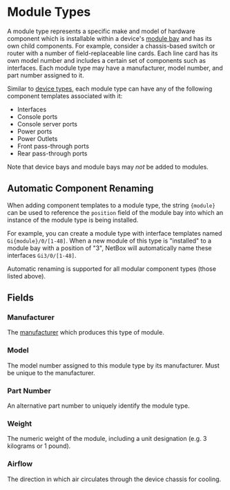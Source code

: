# Module Types

A module type represents a specific make and model of hardware component which is installable within a device's [module bay](./modulebay.md) and has its own child components. For example, consider a chassis-based switch or router with a number of field-replaceable line cards. Each line card has its own model number and includes a certain set of components such as interfaces. Each module type may have a manufacturer, model number, and part number assigned to it.

Similar to [device types](./devicetype.md), each module type can have any of the following component templates associated with it:

* Interfaces
* Console ports
* Console server ports
* Power ports
* Power Outlets
* Front pass-through ports
* Rear pass-through ports

Note that device bays and module bays may _not_ be added to modules.

## Automatic Component Renaming

When adding component templates to a module type, the string `{module}` can be used to reference the `position` field of the module bay into which an instance of the module type is being installed.

For example, you can create a module type with interface templates named `Gi{module}/0/[1-48]`. When a new module of this type is "installed" to a module bay with a position of "3", NetBox will automatically name these interfaces `Gi3/0/[1-48]`.

Automatic renaming is supported for all modular component types (those listed above).

## Fields

### Manufacturer

The [manufacturer](./manufacturer.md) which produces this type of module.

### Model

The model number assigned to this module type by its manufacturer. Must be unique to the manufacturer.

### Part Number

An alternative part number to uniquely identify the module type.

### Weight

The numeric weight of the module, including a unit designation (e.g. 3 kilograms or 1 pound).

### Airflow

The direction in which air circulates through the device chassis for cooling.
